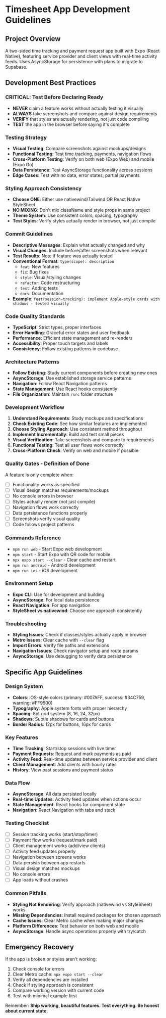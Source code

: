# Timesheet App Development Guidelines

## Project Overview
A two-sided time tracking and payment request app built with Expo (React Native), featuring service provider and client views with real-time activity feeds. Uses AsyncStorage for persistence with plans to migrate to Supabase.

## Development Best Practices

### CRITICAL: Test Before Declaring Ready
- **NEVER** claim a feature works without actually testing it visually
- **ALWAYS** take screenshots and compare against design requirements
- **VERIFY** that styles are actually rendering, not just code compiling
- **TEST** the app in the browser before saying it's complete

### Testing Strategy
- **Visual Testing**: Compare screenshots against mockups/designs
- **Functional Testing**: Test time tracking, payments, navigation flows
- **Cross-Platform Testing**: Verify on both web (Expo Web) and mobile (Expo Go)
- **Data Persistence**: Test AsyncStorage functionality across sessions
- **Edge Cases**: Test with no data, error states, partial payments

### Styling Approach Consistency
- **Choose ONE**: Either use nativewind/Tailwind OR React Native StyleSheet
- **NO MIXING**: Don't mix className and style props in same project
- **Theme System**: Use consistent colors, spacing, typography
- **Test Styles**: Verify styles actually render in browser, not just compile

### Commit Guidelines
- **Descriptive Messages**: Explain what actually changed and why
- **Visual Changes**: Include before/after screenshots when relevant
- **Test Results**: Note if feature was actually tested
- **Conventional Format**: `type(scope): description`
  - `feat`: New features
  - `fix`: Bug fixes
  - `style`: Visual/styling changes
  - `refactor`: Code restructuring
  - `test`: Adding tests
  - `docs`: Documentation
- **Example**: `feat(session-tracking): implement Apple-style cards with shadows - tested visually`

### Code Quality Standards
- **TypeScript**: Strict types, proper interfaces
- **Error Handling**: Graceful error states and user feedback
- **Performance**: Efficient state management and re-renders
- **Accessibility**: Proper touch targets and labels
- **Consistency**: Follow existing patterns in codebase

### Architecture Patterns
- **Follow Existing**: Study current components before creating new ones
- **AsyncStorage**: Use established storage service patterns
- **Navigation**: Follow React Navigation patterns
- **State Management**: Use React hooks consistently
- **File Organization**: Maintain `/src` folder structure

### Development Workflow
1. **Understand Requirements**: Study mockups and specifications
2. **Check Existing Code**: See how similar features are implemented
3. **Choose Styling Approach**: Use consistent method throughout
4. **Implement Incrementally**: Build and test small pieces
5. **Visual Verification**: Take screenshots and compare to requirements
6. **Functional Testing**: Test all user flows work correctly
7. **Cross-Platform Check**: Verify on web and mobile if possible

### Quality Gates - Definition of Done
A feature is only complete when:
- [ ] Functionality works as specified
- [ ] Visual design matches requirements/mockups
- [ ] No console errors in browser
- [ ] Styles actually render (not just compile)
- [ ] Navigation flows work correctly
- [ ] Data persistence functions properly
- [ ] Screenshots verify visual quality
- [ ] Code follows project patterns

### Commands Reference
- `npm run web` - Start Expo web development
- `npm start` - Start Expo with QR code for mobile
- `npx expo start --clear` - Clear cache and restart
- `npm run android` - Android development
- `npm run ios` - iOS development

### Environment Setup
- **Expo CLI**: Use for development and building
- **AsyncStorage**: For local data persistence
- **React Navigation**: For app navigation
- **StyleSheet vs nativewind**: Choose one approach consistently

### Troubleshooting
- **Styling Issues**: Check if classes/styles actually apply in browser
- **Metro Issues**: Clear cache with `--clear` flag
- **Import Errors**: Verify file paths and extensions
- **Navigation Issues**: Check navigator setup and route params
- **AsyncStorage**: Use debugging to verify data persistence

## Specific App Guidelines

### Design System
- **Colors**: iOS-style colors (primary: #007AFF, success: #34C759, warning: #FF9500)
- **Typography**: Apple system fonts with proper hierarchy
- **Spacing**: 8pt grid system (8, 16, 24, 32px)
- **Shadows**: Subtle shadows for cards and buttons
- **Border Radius**: 12px for buttons, 16px for cards

### Key Features
- **Time Tracking**: Start/stop sessions with live timer
- **Payment Requests**: Request and mark payments as paid
- **Activity Feed**: Real-time updates between service provider and client
- **Client Management**: Add clients with hourly rates
- **History**: View past sessions and payment status

### Data Flow
- **AsyncStorage**: All data persisted locally
- **Real-time Updates**: Activity feed updates when actions occur
- **State Management**: React hooks for component state
- **Navigation**: React Navigation with tabs and stack

### Testing Checklist
- [ ] Session tracking works (start/stop/timer)
- [ ] Payment flow works (request/mark paid)
- [ ] Client management works (add/view clients)
- [ ] Activity feed updates properly
- [ ] Navigation between screens works
- [ ] Data persists between app restarts
- [ ] Visual design matches mockups
- [ ] No console errors
- [ ] App loads without crashes

### Common Pitfalls
- **Styling Not Rendering**: Verify approach (nativewind vs StyleSheet) works
- **Missing Dependencies**: Install required packages for chosen approach
- **Cache Issues**: Clear Metro cache when making major changes
- **Platform Differences**: Test behavior on both web and mobile
- **AsyncStorage**: Handle async operations properly with try/catch

## Emergency Recovery
If the app is broken or styles aren't working:
1. Check console for errors
2. Clear Metro cache: `npx expo start --clear`
3. Verify all dependencies are installed
4. Check if styling approach is consistent
5. Compare working version with current code
6. Test with minimal example first

Remember: **Ship working, beautiful features. Test everything. Be honest about current state.**